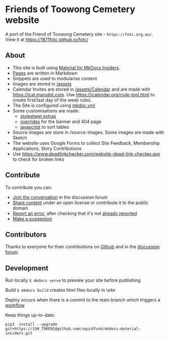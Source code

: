 # Friends of Toowong Cemetery website

A port of the Friend of Toowong Cemetery site - `https://fotc.org.au/`. View it at https://1871fotc.github.io/fotc/

## About

- This site is built using [Material for MkDocs Insiders](https://squidfunk.github.io/mkdocs-material/). 
- [Pages](https://github.com/1871fotc/fotc/tree/main/docs) are written in Markdown
- Snippets are used to modularise content
- Images are stored in [/assets](https://github.com/1871fotc/fotc/tree/main/docs/assets)
- Calendar Invites are stored in [/assets/Calendar](https://github.com/1871fotc/fotc/tree/main/docs/assets/calendar) and are made with https://ical.marudot.com. Use https://icalendar.org/rrule-tool.html to create first/last day of the week rules. 
- The Site is configured using [mkdoc.yml](https://github.com/1871fotc/fotc/blob/main/mkdocs.yml)
- Some customisations are made:
    - [stylesheet extras](https://github.com/1871fotc/fotc/tree/main/docs/stylesheets) 
    - [overrides](https://github.com/1871fotc/fotc/tree/main/overrides) for the banner and 404 page
    - [javascript](https://github.com/1871fotcs/fotc/tree/main/docs/javascripts) to sort tables
- Source images are store in /source-images. Some images are made with Sketch
- The website uses Google Forms to collect Site Feedback, Membership Applications, Story Contributions 
- Use https://www.deadlinkchecker.com/website-dead-link-checker.asp to check for broken links

## Contribute

To contribute you can:

- [Join the conversation](https://github.com/1871fotc/fotc/discussions) in the discussion forum
- [Share content](https://github.com/1871fotc/fotc/issues/new/choose) under an open license or contribute it to the public domain
- [Report an error](https://github.com/1871fotc/fotc/issues/new/choose), after checking that it's not [already reported](https://github.com/1871fotc/fotc/issues)
- [Make a suggestion](https://github.com/1871fotc/fotc/issues/new/choose)

## Contributors

Thanks to everyone for their contributions on [Github](https://github.com/1871fotc/fotc/graphs/contributors) and in the [discussion forum](https://github.com/1871fotc/fotc/discussions).

## Development

Run locally `$ mkdocs serve` to preview your site before publishing

Build `$ mkdocs build` creates html files locally in \site

Deploy occurs when there is a commit to the main branch which triggers a [workflow](https://github.com/1871fotc/fotc/blob/main/.github/workflows/ci.yml)

Keep things up-to-date:

`pip3  install --upgrade git+https://{GH_TOKEN}@github.com/squidfunk/mkdocs-material-insiders.git`
